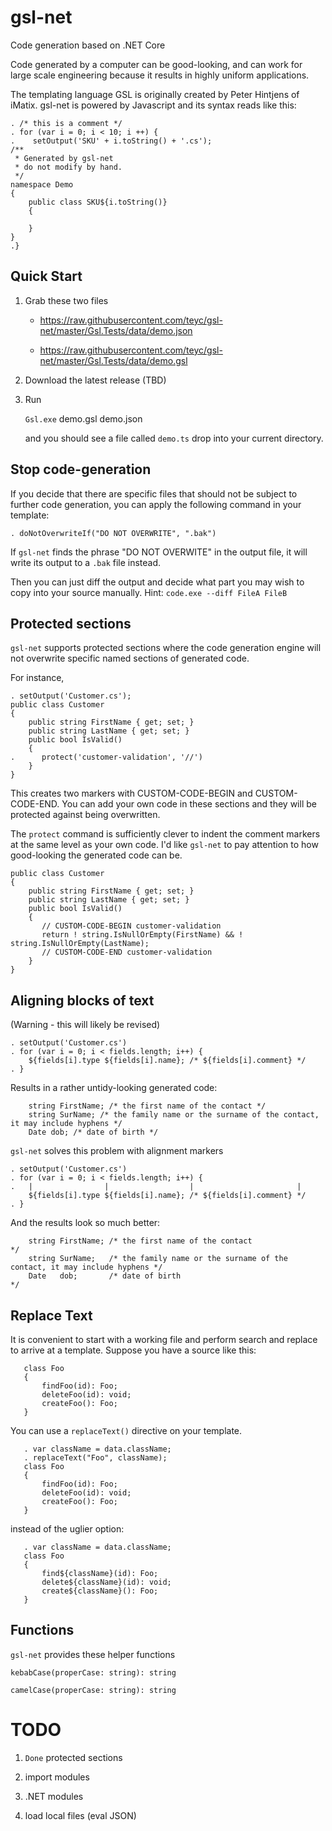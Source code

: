 # gsl-net
Code generation based on .NET Core

Code generated by a computer can be good-looking,
and can work for large scale engineering because
it results in highly uniform applications.

The templating language GSL is originally
created by Peter Hintjens of iMatix. gsl-net
is powered by Javascript and its syntax 
reads like this:

    . /* this is a comment */
    . for (var i = 0; i < 10; i ++) {
    .    setOutput('SKU' + i.toString() + '.cs');
    /**
     * Generated by gsl-net
     * do not modify by hand.
     */
    namespace Demo
    {
        public class SKU${i.toString()}
        {
            
        }
    }
    .}

## Quick Start

1. Grab these two files

    - https://raw.githubusercontent.com/teyc/gsl-net/master/Gsl.Tests/data/demo.json

    - https://raw.githubusercontent.com/teyc/gsl-net/master/Gsl.Tests/data/demo.gsl

2. Download the latest release (TBD)

3. Run 

      `Gsl.exe` demo.gsl demo.json

   and you should see a file called `demo.ts` drop into your current directory.

## Stop code-generation

If you decide that there are specific files that should not be subject
to further code generation, you can apply the following command in your template:

    . doNotOverwriteIf("DO NOT OVERWRITE", ".bak")

If `gsl-net` finds the phrase "DO NOT OVERWITE" in the output file, it will write
its output to a `.bak` file instead.

Then you can just diff the output and decide what part you may wish to copy
into your source manually. Hint: `code.exe --diff FileA FileB`

## Protected sections

`gsl-net` supports protected sections where the code generation engine
will not overwrite specific named sections of generated code.

For instance,

    . setOutput('Customer.cs');
    public class Customer
    {
        public string FirstName { get; set; }
        public string LastName { get; set; }
        public bool IsValid() 
        {
    .      protect('customer-validation', '//')
        }
    }

This creates two markers with CUSTOM-CODE-BEGIN and CUSTOM-CODE-END. You can add your
own code in these sections and they will be protected against being overwritten.

The `protect` command is sufficiently clever to indent the comment markers at the
same level as your own code. I'd like `gsl-net` to pay attention to how good-looking the
generated code can be.

    public class Customer
    {
        public string FirstName { get; set; }
        public string LastName { get; set; }
        public bool IsValid() 
        {
           // CUSTOM-CODE-BEGIN customer-validation
           return ! string.IsNullOrEmpty(FirstName) && ! string.IsNullOrEmpty(LastName);
           // CUSTOM-CODE-END customer-validation
        }
    }

## Aligning blocks of text

(Warning - this will likely be revised)

    . setOutput('Customer.cs')
    . for (var i = 0; i < fields.length; i++) {
        ${fields[i].type ${fields[i].name}; /* ${fields[i].comment} */
    . }

Results in a rather untidy-looking generated code:

        string FirstName; /* the first name of the contact */
        string SurName; /* the family name or the surname of the contact, it may include hyphens */
        Date dob; /* date of birth */

`gsl-net` solves this problem with alignment markers

    . setOutput('Customer.cs')
    . for (var i = 0; i < fields.length; i++) {
    .   |                |                  |                       |
        ${fields[i].type ${fields[i].name}; /* ${fields[i].comment} */
    . }

And the results look so much better:

        string FirstName; /* the first name of the contact                                         */
        string SurName;   /* the family name or the surname of the contact, it may include hyphens */
        Date   dob;       /* date of birth                                                         */

## Replace Text

It is convenient to start with a working file and perform search and replace
to arrive at a template. Suppose you have a source like this:

       class Foo
       {
           findFoo(id): Foo;
           deleteFoo(id): void;
           createFoo(): Foo;
       }

You can use a `replaceText()` directive on your template.

       . var className = data.className;
       . replaceText("Foo", className);
       class Foo
       {
           findFoo(id): Foo;
           deleteFoo(id): void;
           createFoo(): Foo;
       }

instead of the uglier option:

       . var className = data.className;
       class Foo
       {
           find${className}(id): Foo;
           delete${className}(id): void;
           create${className}(): Foo;
       }

## Functions

`gsl-net` provides these helper functions

    kebabCase(properCase: string): string

    camelCase(properCase: string): string
    
# TODO

1. `Done` protected sections

2. import modules

3. .NET modules

4. load local files (eval JSON)
